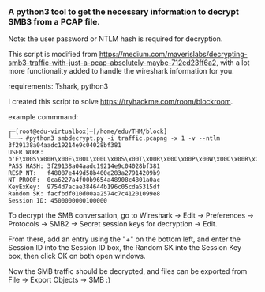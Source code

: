 ### A python3 tool to get the necessary information to decrypt SMB3 from a PCAP file.
Note: the user password or NTLM hash is required for decryption.

This script is modified from https://medium.com/maverislabs/decrypting-smb3-traffic-with-just-a-pcap-absolutely-maybe-712ed23ff6a2, with a lot more functionality added to handle the wireshark information for you.

requirements: Tshark, python3

I created this script to solve https://tryhackme.com/room/blockroom.

example commmand:
```
┌─[root@edu-virtualbox]─[/home/edu/THM/block]
└──╼ #python3 smbdecrypt.py -i traffic.pcapng -x 1 -v --ntlm 3f29138a04aadc19214e9c04028bf381
USER WORK: b'E\x00S\x00H\x00E\x00L\x00L\x00S\x00T\x00R\x00O\x00P\x00W\x00O\x00R\x00K\x00G\x00R\x00O\x00U\x00P\x00'
PASS HASH: 3f29138a04aadc19214e9c04028bf381
RESP NT:   f48087e449d58b400e283a27914209b9
NT PROOF:  0ca6227a4f00b9654a48908c4801a0ac
KeyExKey:  9754d7acae384644b196c05cda5315df
Random SK: facfbdf010d00aa2574c7c41201099e8
Session ID: 4500000000100000
```

To decrypt the SMB conversation, go to Wireshark -> Edit -> Preferences -> Protocols -> SMB2 -> Secret session keys for decryption -> Edit.

From there, add an entry using the "+" on the bottom left, and enter the Session ID into the Session ID box, the Random SK into the Session Key box, then click OK on both open windows.

Now the SMB traffic should be decrypted, and files can be exported from File -> Export Objects -> SMB :)

